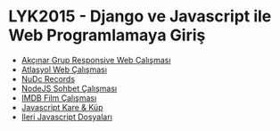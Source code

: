 LYK2015 - Django ve Javascript ile Web Programlamaya Giriş
==========================================================

- [Akçınar Grup Responsive Web Çalışması](https://github.com/lyk2015/django/tree/master/akcinargrup)
- [Atlasyol Web Çalışması](https://github.com/lyk2015/django/tree/master/atlasyol)
- [NuDc Records](https://github.com/lyk2015/django/tree/master/nudc)
- [NodeJS Sohbet Çalışması](https://github.com/lyk2015/django/tree/master/nodejs-chat)
- [IMDB Film Çalışması](http://github.com/lyk2015/django/tree/master/film)
- [Javascript Kare & Küp](http://github.com/lyk2015/django/tree/master/karekup)
- [Ileri Javascript 
Dosyaları](http://github.com/lyk2015/django/tree/master/ileri-javascript)

